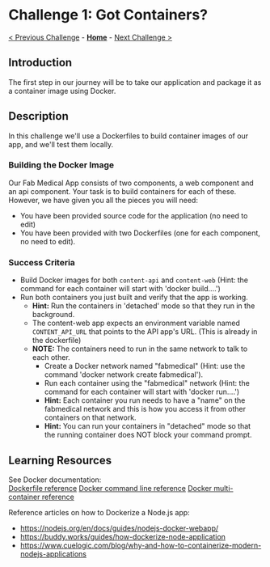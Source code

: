 # Challenge 1: Got Containers?

[< Previous Challenge](./00-prereqs.md) - **[Home](../README.md)** - [Next Challenge >](./02-acr.md)

## Introduction

The first step in our journey will be to take our application and package it as a container image using Docker.

## Description

In this challenge we'll use a Dockerfiles to build container images of our app, and we'll test them locally.

### Building the Docker Image

Our Fab Medical App consists of two components, a web component and an api component.  Your task is to build containers for each of these.  However, we have given you all the pieces you will need:

- You have been provided source code for the application (no need to edit)
- You have been provided with two Dockerfiles (one for each component, no need to edit).  

### Success Criteria

- Build Docker images for both `content-api` and `content-web` (Hint: the command for each container will start with 'docker build....')
- Run both containers you just built and verify that the app is working. 
	- **Hint:** Run the containers in 'detached' mode so that they run in the background.
	- The content-web app expects an environment variable named `CONTENT_API_URL` that points to the API app's URL. (This is already in the dockerfile)
	- **NOTE:** The containers need to run in the same network to talk to each other. 
		- Create a Docker network named "fabmedical" (Hint: use the command 'docker network create fabmedical').
		- Run each container using the "fabmedical" network (Hint: the command for each container will start with 'docker run....')
		- **Hint:** Each container you run needs to have a "name" on the fabmedical network and this is how you access it from other containers on that network.
		- **Hint:** You can run your containers in "detached" mode so that the running container does NOT block your command prompt.

## Learning Resources

See Docker documentation:  
[Dockerfile reference](https://docs.docker.com/engine/reference/builder/)
[Docker command line reference](https://docs.docker.com/engine/reference/commandline/cli/)
[Docker multi-container reference](https://docs.docker.com/get-started/07_multi_container/)

Reference articles on how to Dockerize a Node.js app:
- <https://nodejs.org/en/docs/guides/nodejs-docker-webapp/>
- <https://buddy.works/guides/how-dockerize-node-application>
- <https://www.cuelogic.com/blog/why-and-how-to-containerize-modern-nodejs-applications>